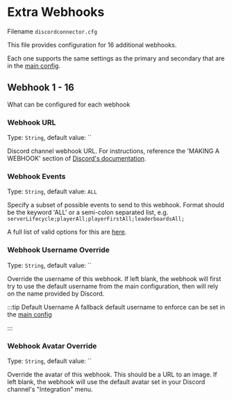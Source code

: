 # Extra Webhooks

Filename `discordconnector.cfg`

This file provides configuration for 16 additional webhooks.

Each one supports the same settings as the primary and secondary that are in the [main config](./main).

## Webhook 1 - 16

What can be configured for each webhook

### Webhook URL

Type: `String`, default value: ``

Discord channel webhook URL. For instructions, reference the 'MAKING A WEBHOOK' section of [Discord's documentation](https://support.Discord.com/hc/en-us/articles/228383668-Intro-to-Webhook).

### Webhook Events

Type: `String`, default value: `ALL`

Specify a subset of possible events to send to this webhook. Format should be the keyword 'ALL' or a semi-colon separated list, e.g. `serverLifecycle;playerAll;playerFirstAll;leaderboardsAll;`

A full list of valid options for this are [here](https://discord-connector.valheim.games.nwest.one/config/webhook.events.html).

### Webhook Username Override

Type: `String`, default value: ``

Override the username of this webhook. If left blank, the webhook will first try to use the default username from the main configuration, then will rely on the name provided by Discord.

:::tip Default Username
A fallback default username to enforce can be set in the [main config](./main#default-webhook-username-override)

:::

### Webhook Avatar Override

Type: `String`, default value: ``

Override the avatar of this webhook. This should be a URL to an image. If left blank, the webhook will use the default avatar set in your Discord channel's "Integration" menu.
